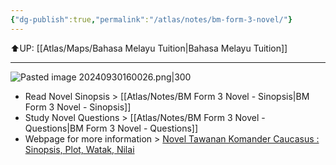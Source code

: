 ```yaml
---
{"dg-publish":true,"permalink":"/atlas/notes/bm-form-3-novel/"}
---
```


⬆️UP: [[Atlas/Maps/Bahasa Melayu Tuition\|Bahasa Melayu Tuition]]

---
![Pasted image 20240930160026.png|300](/img/user/Atlas/Utilities/Images/Pasted%20image%2020240930160026.png)

- Read Novel Sinopsis > [[Atlas/Notes/BM Form 3 Novel - Sinopsis\|BM Form 3 Novel - Sinopsis]]
- Study Novel Questions > [[Atlas/Notes/BM Form 3 Novel - Questions\|BM Form 3 Novel - Questions]]
- Webpage for more information > [Novel Tawanan Komander Caucasus : Sinopsis, Plot, Watak, Nilai](https://www.irujukan.my/novel-tawanan-komander-caucasus/)
